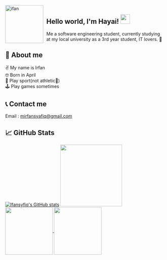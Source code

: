 <img width="120" height="120" align="left" style="float: left; margin: 0 10px 0 0;" alt="ifan" src="https://github.com/Ifansyfiq.png">

## Hello world, I'm Hayai! <img src="https://raw.githubusercontent.com/MartinHeinz/MartinHeinz/master/wave.gif" width="30px" height="30px">
Me a software engineering student, currently studying at my local university as a 3rd year student, IT lovers. 🥰 
## 👾 About me
✌️ My name is Irfan<br>
🤓 Born in April<br>
🏸 Play sport(not athletic🥲)<br>
🕹️ Play games sometimes<br>

## 📞 Contact me
Email : mirfansyafiq@gmail.com

## &#x1f4c8; GitHub Stats 
[![Ifansyfiq's GitHub stats](https://github-readme-stats.vercel.app/api?username=Ifansyfiq&theme=radical&include_all_commits=true&show_icons=true)](https://github.com/Ifansyfiq)
<img src="https://github-readme-stats.vercel.app/api/top-langs/?username=Ifansyfiq&theme=radical&langs_count=10&hide=html,css,makefile,shell,Dockerfile&layout=compact&custom_title=hayai's%20Top%20Languages" height=195px/>
<br>
<a href="https://github.com/Ifansyfiq/hayai">
  <img align="center" src="https://github-readme-stats.vercel.app/api/pin/?username=Ifansyfiq&repo=hayai&theme=radical" height=150px/>
</a>
<a href="[https://github.com/Ifansyfiq/hayai](https://github.com/Ifansyfiq/image-uploader)">
  <img align="center" src="https://github-readme-stats.vercel.app/api/pin/?username=Ifansyfiq&repo=image-uploader&theme=radical" height=150px/>
</a>
